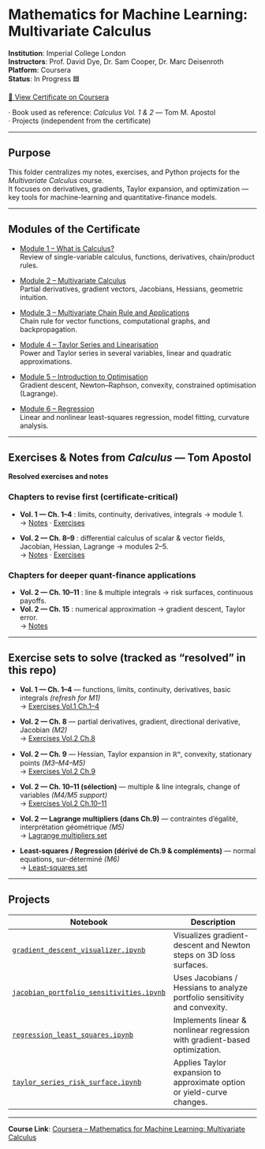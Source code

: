 # Mathematics for Machine Learning: Multivariate Calculus

**Institution**: Imperial College London  
**Instructors**: Prof. David Dye, Dr. Sam Cooper, Dr. Marc Deisenroth  
**Platform**: Coursera  
**Status**: In Progress 🟦  

[📄 View Certificate on Coursera](https://www.coursera.org/learn/multivariate-calculus-machine-learning)

· Book used as reference: *Calculus Vol. 1 & 2* — Tom M. Apostol  
· Projects (independent from the certificate)

---

## Purpose
This folder centralizes my notes, exercises, and Python projects for the *Multivariate Calculus* course.  
It focuses on derivatives, gradients, Taylor expansion, and optimization — key tools for machine-learning and quantitative-finance models.

---

## Modules of the Certificate
- [Module 1 – What is Calculus?](modules/module_1/README.md)  
  Review of single-variable calculus, functions, derivatives, chain/product rules.

- [Module 2 – Multivariate Calculus](modules/module_2/README.md)  
  Partial derivatives, gradient vectors, Jacobians, Hessians, geometric intuition.

- [Module 3 – Multivariate Chain Rule and Applications](modules/module_3/README.md)  
  Chain rule for vector functions, computational graphs, and backpropagation.

- [Module 4 – Taylor Series and Linearisation](modules/module_4/README.md)  
  Power and Taylor series in several variables, linear and quadratic approximations.

- [Module 5 – Introduction to Optimisation](modules/module_5/README.md)  
  Gradient descent, Newton–Raphson, convexity, constrained optimisation (Lagrange).

- [Module 6 – Regression](modules/module_6/README.md)  
  Linear and nonlinear least-squares regression, model fitting, curvature analysis.

---

## Exercises & Notes from *Calculus* — Tom Apostol
**Resolved exercises and notes**

### Chapters to revise first (certificate-critical)
- **Vol. 1 — Ch. 1–4** : limits, continuity, derivatives, integrals → module 1.  
  → [Notes](./book_apostol/vol1_ch01_04/README.md) · [Exercises](./book_apostol/vol1_ch01_04/exercises.md)

- **Vol. 2 — Ch. 8–9** : differential calculus of scalar & vector fields, Jacobian, Hessian, Lagrange → modules 2–5.  
  → [Notes](./book_apostol/vol2_ch08_09/README.md) · [Exercises](./book_apostol/vol2_ch08_09/exercises.md)

### Chapters for deeper quant-finance applications
- **Vol. 2 — Ch. 10–11** : line & multiple integrals → risk surfaces, continuous payoffs.  
- **Vol. 2 — Ch. 15** : numerical approximation → gradient descent, Taylor error.  
  → [Notes](./book_apostol/vol2_ch10_15/README.md)

---
## Exercise sets to solve (tracked as “resolved” in this repo)

- **Vol. 1 — Ch. 1–4** — functions, limits, continuity, derivatives, basic integrals *(refresh for M1)*  
  → [Exercises Vol.1 Ch.1–4](./book_apostol/vol1_ch01_04/exercises.md)

- **Vol. 2 — Ch. 8** — partial derivatives, gradient, directional derivative, Jacobian *(M2)*  
  → [Exercises Vol.2 Ch.8](./book_apostol/vol2_ch08_09/exercises.md#chapter-8)

- **Vol. 2 — Ch. 9** — Hessian, Taylor expansion in ℝⁿ, convexity, stationary points *(M3–M4–M5)*  
  → [Exercises Vol.2 Ch.9](./book_apostol/vol2_ch08_09/exercises.md#chapter-9)

- **Vol. 2 — Ch. 10–11 (sélection)** — multiple & line integrals, change of variables *(M4/M5 support)*  
  → [Exercises Vol.2 Ch.10–11](./book_apostol/vol2_ch10_15/README.md#exercises-ch10-11)

- **Vol. 2 — Lagrange multipliers (dans Ch.9)** — contraintes d’égalité, interprétation géométrique *(M5)*  
  → [Lagrange multipliers set](./book_apostol/vol2_ch08_09/exercises.md#lagrange-multipliers)

- **Least-squares / Regression (dérivé de Ch.9 & compléments)** — normal equations, sur-déterminé *(M6)*  
  → [Least-squares set](./book_apostol/vol2_ch10_15/README.md#least-squares)


---

## Projects
| Notebook | Description |
|-----------|-------------|
| [`gradient_descent_visualizer.ipynb`](projects/gradient_descent_visualizer.ipynb) | Visualizes gradient-descent and Newton steps on 3D loss surfaces. |
| [`jacobian_portfolio_sensitivities.ipynb`](projects/jacobian_portfolio_sensitivities.ipynb) | Uses Jacobians / Hessians to analyze portfolio sensitivity and convexity. |
| [`regression_least_squares.ipynb`](projects/regression_least_squares.ipynb) | Implements linear & nonlinear regression with gradient-based optimization. |
| [`taylor_series_risk_surface.ipynb`](projects/taylor_series_risk_surface.ipynb) | Applies Taylor expansion to approximate option or yield-curve changes. |

---

**Course Link**: [Coursera – Mathematics for Machine Learning: Multivariate Calculus](https://www.coursera.org/learn/multivariate-calculus-machine-learning)

